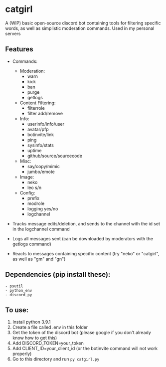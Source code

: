 # catgirl
A (WIP) basic open-source discord bot containing tools for filtering specific words, as well as simplistic moderation commands. Used in my personal servers

## Features
- Commands:
    - Moderation:
        - warn
        - kick
        - ban
        - purge
        - getlogs
    - Content Filtering:
        - filterrole
        - filter add/remove
    - Info:
        - userinfo/info/user
        - avatar/pfp
        - botinvite/link
        - ping
        - sysinfo/stats
        - uptime
        - github/source/sourcecode
    - Misc:
        - say/copy/mimic
        - jumbo/emote
    - Image:
        - neko
        - leo s/n
    - Config:
        - prefix
        - modrole
        - logging yes/no
        - logchannel

- Tracks message edits/deletion, and sends to the channel with the id set in the logchannel command
- Logs all messages sent (can be downloaded by moderators with the getlogs command)
- Reacts to messages containing specific content (try "neko" or "catgirl", as well as "gm" and "gn")

## Dependencies (pip install these):
    - psutil
    - python_env
    - discord_py

## To use:
1. Install python 3.9.1
2. Create a file called .env in this folder
3. Get the token of the discord bot (please google if you don't already know how to get this)
4. Add DISCORD_TOKEN=your_token
5. Add CLIENT_ID=your_client_id (or the botinvite command will not work properly)
4. Go to this directory and run `py catgirl.py`